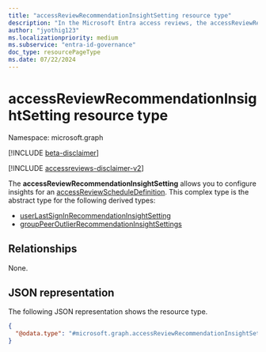 ```yaml
---
title: "accessReviewRecommendationInsightSetting resource type"
description: "In the Microsoft Entra access reviews, the accessReviewRecommendationInsightSetting represents the settings associated with an insight provided for an access review."
author: "jyothig123"
ms.localizationpriority: medium
ms.subservice: "entra-id-governance"
doc_type: resourcePageType
ms.date: 07/22/2024
---
```


# accessReviewRecommendationInsightSetting resource type

Namespace: microsoft.graph

[!INCLUDE [beta-disclaimer](../../includes/beta-disclaimer.md)]

[!INCLUDE [accessreviews-disclaimer-v2](../../includes/accessreviews-disclaimer-v2.md)]

The **accessReviewRecommendationInsightSetting** allows you to configure insights for an [accessReviewScheduleDefinition](accessreviewscheduledefinition.md). This complex type is the abstract type for the following derived types:
+ [userLastSignInRecommendationInsightSetting](userlastsignInrecommendationinsightsetting.md)
+ [groupPeerOutlierRecommendationInsightSettings](grouppeeroutlierrecommendationinsightsettings.md)


## Relationships
None.

## JSON representation
The following JSON representation shows the resource type.
<!-- {
  "blockType": "resource",
  "@odata.type": "microsoft.graph.accessReviewRecommendationInsightSetting"
}
-->
``` json
{
  "@odata.type": "#microsoft.graph.accessReviewRecommendationInsightSetting",
}
```

<!--
{
  "type": "#page.annotation",
  "description": "accessreviewrecommendationinsightsetting resource",
  "keywords": "",
  "section": "documentation",
  "tocPath": "",
  "suppressions": []
}
-->
